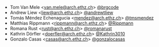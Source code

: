 - Tom Van Mele <<van.mele@arch.ethz.ch>> [@brgcode](https://github.com/brgcode)
- Andrew Liew <<liew@arch.ethz.ch>> [@andrewtliew](https://github.com/andrewtliew)
- Tomás Méndez Echenagucia <<mendez@arch.ethz.ch>> [@tmsmendez](https://github.com/tmsmendez)
- Matthias Rippmann <<rippmann@arch.ethz.ch>> [@Rippmann](https://github.com/Rippmann)
- Romana Rust <<rust@arch.ethz.ch>> [@romanarust](https://github.com/romanarust)
- Kathrin Dörfler <<doerfler@arch.ethz.ch>> [@Kathrin3010](https://github.com/Kathrin3010)
- Gonzalo Casas <<casas@arch.ethz.ch>> [@gonzalocasas](https://github.com/gonzalocasas)
